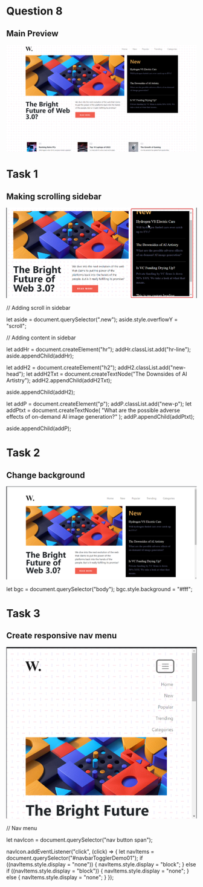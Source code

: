 # Question 8
## Main Preview

![img1](./images/img1.png)
# Task 1
## Making scrolling sidebar
![img2](./images/img2.png)

// Adding scroll in sidebar

let aside = document.querySelector(".new");
aside.style.overflowY = "scroll";

// Adding content in sidebar

let addHr = document.createElement("hr");
addHr.classList.add("hr-line");
aside.appendChild(addHr);

let addH2 = document.createElement("h2");
addH2.classList.add("new-head");
let addH2Txt = document.createTextNode("The Downsides of AI Artistry");
addH2.appendChild(addH2Txt);

aside.appendChild(addH2);

let addP = document.createElement("p");
addP.classList.add("new-p");
let addPtxt = document.createTextNode(
  "What are the possible adverse effects of on-demand AI image generation?"
);
addP.appendChild(addPtxt);

aside.appendChild(addP);


# Task 2
## Change background
![img3](./images/img3.png)


let bgc = document.querySelector("body");
bgc.style.background = "#fff";
# Task 3
## Create responsive nav menu
![img4](./images/img4.png)

// Nav menu

let navIcon = document.querySelector("nav button span");

navIcon.addEventListener("click", (click) => {
  let navItems = document.querySelector("#navbarTogglerDemo01");
  if ((navItems.style.display = "none")) {
    navItems.style.display = "block";
  } else if ((navItems.style.display = "block")) {
    navItems.style.display = "none";
  } else {
    navItems.style.display = "none";
  }
});

